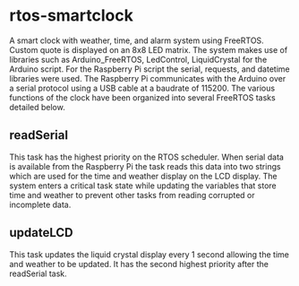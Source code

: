 # rtos-smartclock
A smart clock with weather, time, and alarm system using FreeRTOS. Custom quote is displayed on an 8x8 LED matrix. The system makes use of libraries such as Arduino_FreeRTOS, LedControl, LiquidCrystal for the Arduino script. For the Raspberry Pi script the serial, requests, and datetime libraries were used. The Raspberry Pi communicates with the Arduino over a serial protocol using a USB cable at a baudrate of 115200.
The various functions of the clock have been organized into several FreeRTOS tasks detailed below.

## readSerial
This task has the highest priority on the RTOS scheduler. When serial data is available from the Raspberry Pi the task reads this data into two strings which are used for the time and weather display on the LCD display. The system enters a critical task state while updating the variables that store time and weather to prevent other tasks from reading corrupted or incomplete data.

## updateLCD
This task updates the liquid crystal display every 1 second allowing the time and weather to be updated. It has the second highest priority after the readSerial task.


